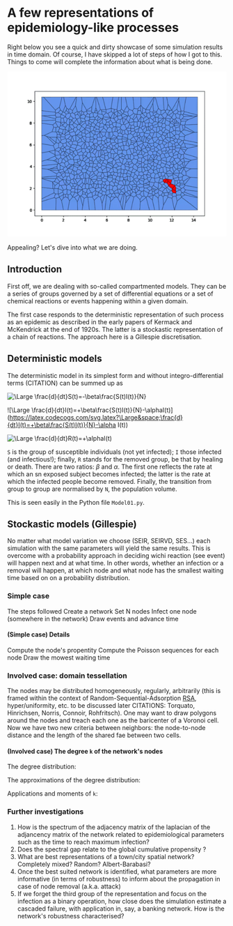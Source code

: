# A few representations of epidemiology-like processes

Right below you see a quick and dirty showcase of some simulation results in time domain. Of course, I have skipped a lot of steps of how I got to this. Things to come will complete the information about what is being done.


![](assets/Voro5.gif)


Appealing? Let's dive into what we are doing.



## Introduction


First off, we are dealing with so-called compartmented models. They can be a series of groups governed by a set of differential equations or a set of chemical reactions or events happening within a given domain.

The first case responds to the deterministic representation of such process as an epidemic as described in the early papers of Kermack and McKendrick at the end of 1920s.
The latter is a stockastic representation of a chain of reactions. The approach here is a Gillespie discretisation.





## Deterministic models

The deterministic model in its simplest form and without integro-differential terms (CITATION) can be summed up as


![\Large \frac{d}{dt}S(t)=-\beta\frac{S(t)I(t)}{N}](https://latex.codecogs.com/svg.latex?\Large&space;\frac{d}{dt}S(t)=-\beta\frac{S(t)I(t)}{N})


![\Large \frac{d}{dt}I(t)=+\beta\frac{S(t)I(t)}{N}-\alphaI(t)](https://latex.codecogs.com/svg.latex?\Large&space;\frac{d}{dt}I(t)=+\beta\frac{S(t)I(t)}{N}-\alpha I(t))

![\Large \frac{d}{dt}R(t)=+\alphaI(t)](https://latex.codecogs.com/svg.latex?\Large&space;\frac{d}{dt}R(t)=+\alphaI(t))



`S` is the group of susceptible individuals (not yet infected); `I` those infected (and infectious!); finally, `R` stands for the removed group, be that by healing or death. There are two ratios: $\beta$ and $\alpha$. The first one reflects the rate at which an sn exposed subject becomes infected; the latter is the rate at which the infected people become removed. Finally, the transition from group to group are normalised by `N`, the population volume.

 

This is seen easily in the Python file `Model01.py`.


## Stockastic models (Gillespie)

No matter what model variation we choose (SEIR, SEIRVD, SES...) each simulation with the same parameters will yield the same results. This is overcome with a probability approach in deciding wichi reaction (see event) will happen next and at what time. In other words, whether an infection or a removal will happen, at which node and what node has the smallest waiting time based on on a probability distribution.




### Simple case

The steps followed 
Create a network
Set N nodes
Infect one node (somewhere in the network)
Draw events and advance time


#### (Simple case) Details

Compute the node's propentity
Compute the Poisson sequences for each node
Draw the mowest waiting time



### Involved case: domain tessellation

The nodes may be distributed homogeneously, regularly, arbitrarily (this is framed within the context of Random-Sequential-Adsorption [RSA](https://en.wikipedia.org/wiki/Random_sequential_adsorption), hyper/uniformity, etc. to be discussed later CITATIONS: Torquato, Hinrichsen, Norris, Connoir, Rohfritsch). One may want to draw polygons around the nodes and treach each one as the baricenter of a Voronoi cell. Now we have two new criteria between neighbors: the node-to-node distance and the length of the shared fae between two cells.






#### (Involved case) The degree `k` of the network's nodes

The degree distribution:

The approximations of the degree distribution:

Applications and moments of `k`:



### Further investigations

1) How is the spectrum of the adjacency matrix of the laplacian of the adjancency matrix of the network related to epidemiological parameters such as the time to reach maximum infection?
2) Does the spectral gap relate to the global cumulative propensity ?
3) What are best representations of a town/city spatial network? Completely mixed? Random? Albert-Barabasi?
4) Once the best suited network is identified, what parameters are more informative (in terms of robustness) to inform about the propagation in case of node removal (a.k.a. attack)
5) If we forget the third group of the representation and focus on the infection as a binary operation, how close does the simulation estimate a cascaded failure, with application in, say, a banking network. How is the network's robustness characterised?

